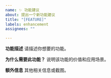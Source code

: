 ```yaml
---
name: ✨ 功能建议
about: 提出一个新功能建议
title: "[FEATURE]"
labels: enhancement
assignees: ""

---
```


**功能描述**
请描述你想要的功能。

**为什么需要此功能？**
说明该功能的价值和应用场景。

**额外信息**
其他相关信息或截图。